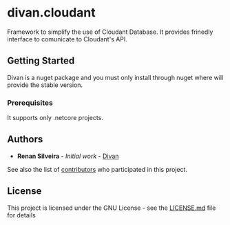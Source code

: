# divan.cloudant

Framework to simplify the use of Cloudant Database. It provides frinedly interface to comunicate to Cloudant's API.

## Getting Started

Divan is a nuget package and you must only install through nuget where will provide the stable version.

### Prerequisites

It supports only .netcore projects.

<!-- ### Installing

A step by step series of examples that tell you how to get a development env running

Say what the step will be

```
Give the example
```

And repeat

```
until finished
```

End with an example of getting some data out of the system or using it for a little demo

## Running the tests

Explain how to run the automated tests for this system

### Break down into end to end tests

Explain what these tests test and why

```
Give an example
```

### And coding style tests

Explain what these tests test and why

```
Give an example
```

## Deployment

Add additional notes about how to deploy this on a live system

## Built With

* [Dropwizard](http://www.dropwizard.io/1.0.2/docs/) - The web framework used
* [Maven](https://maven.apache.org/) - Dependency Management
* [ROME](https://rometools.github.io/rome/) - Used to generate RSS Feeds -->

<!-- ## Contributing

Please read [CONTRIBUTING.md](https://gist.github.com/PurpleBooth/b24679402957c63ec426) for details on our code of conduct, and the process for submitting pull requests to us.

## Versioning

We use [SemVer](http://semver.org/) for versioning. For the versions available, see the [tags on this repository](https://github.com/your/project/tags).  -->

## Authors

* **Renan Silveira** - *Initial work* - [Divan](https://github.com/renanrs/divan.cloudant)

See also the list of [contributors](https://github.com/renanrs/divan.cloudant/contributors) who participated in this project.

## License

This project is licensed under the GNU License - see the [LICENSE.md](LICENSE.md) file for details


